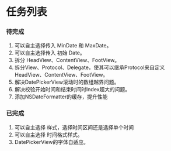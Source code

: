 #  任务列表

###  待完成

1. 可以自主选择传入 MinDate 和 MaxDate。
2. 可以自主选择传入 初始 Date。
4. 拆分 HeadView、ContentView、FootView。
5. 拆分View、Protocol、Delegate，使其可以继承Protocol来自定义HeadView、ContentView、FootView。
6. 解决DatePickerView滚动时的数组越界问题。
7. 解决校验开始时间和结束时间时Index超大的问题。
8. 添加NSDateFormatter的缓存，提升性能


### 已完成

1. 可以自主选择 样式，选择时间区间还是选择单个时间
2. 可以自主选择 时间格式样式。
3. DatePickerView的字体自适应。

